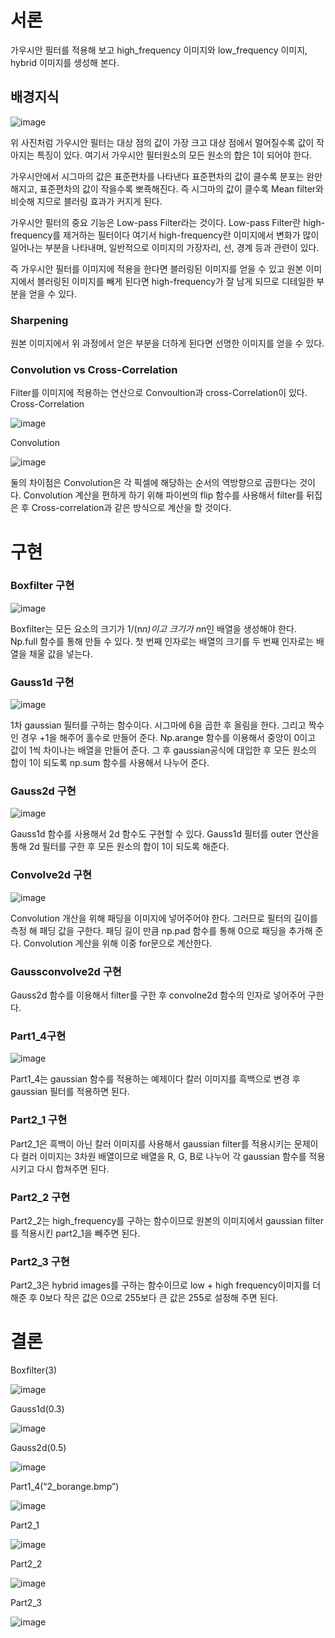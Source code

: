 # 서론
가우시안 필터를 적용해 보고 high_frequency 이미지와 low_frequency 이미지, hybrid 이미지를 생성해 본다.

## 배경지식

![image](https://github.com/JunHyeong-99/Computer-Vision/assets/64734115/baaa8141-a74c-411b-8dfe-273a2e3ca62b)

위 사진처럼 가우시안 필터는 대상 점의 값이 가장 크고 대상 점에서 멀어질수록 값이 작아지는 특징이 있다.
여기서 가우시안 필터원소의 모든 원소의 합은 1이 되어야 한다.

가우시안에서 시그마의 값은 표준편차를 나타낸다 표준편차의 값이 클수록 분포는 완만해지고, 표준편차의 값이 작을수록 뽀죡해진다. 
즉 시그마의 값이 클수록 Mean filter와 비슷해 지므로 블러링 효과가 커지게 된다.

가우시안 필터의 중요 기능은 Low-pass Filter라는 것이다.
Low-pass Filter란 high-frequency를 제거하는 필터이다 
여기서 high-frequency란 이미지에서 변화가 많이 일어나는 부분을 나타내며, 일반적으로 이미지의 가장자리, 선, 경계 등과 관련이 있다. 

즉 가우시안 필터를 이미지에 적용을 한다면 블러링된 이미지를 얻을 수 있고 원본 이미지에서 블러링된 이미지를 빼게 된다면 high-frequency가 잘 남게 되므로 디테일한 부분을 얻을 수 있다.

### Sharpening
원본 이미지에서 위 과정에서 얻은 부분을 더하게 된다면 선명한 이미지를 얻을 수 있다.

### Convolution vs Cross-Correlation
Filter를 이미지에 적용하는 연산으로 Convoultion과 cross-Correlation이 있다. 
Cross-Correlation

![image](https://github.com/JunHyeong-99/Computer-Vision/assets/64734115/ea9c2e49-76ce-4552-af8a-15f4ec916b96)

Convolution

![image](https://github.com/JunHyeong-99/Computer-Vision/assets/64734115/f924e515-6838-472e-8cb1-8a5e65ec6ea3)

둘의 차이점은 Convolution은 각 픽셀에 해당하는 순서의 역방향으로 곱한다는 것이다.
Convolution 계산을 편하게 하기 위해 파이썬의 flip 함수를 사용해서 filter를 뒤집은 후 Cross-correlation과 같은 방식으로 계산을 할 것이다.

# 구현

### Boxfilter 구현

![image](https://github.com/JunHyeong-99/Computer-Vision/assets/64734115/405b8298-bc9f-4057-8928-a1a9162444d4)

Boxfilter는 모든 요소의 크기가 1/(n*n)이고 크기가 n*n인 배열을 생성해야 한다.
Np.full 함수를 통해 만들 수 있다. 첫 번째 인자로는 배열의 크기를 두 번째 인자로는 배열을 채울 값을 넣는다.

### Gauss1d 구현

![image](https://github.com/JunHyeong-99/Computer-Vision/assets/64734115/17ea566c-be78-4271-8172-4d28dec2f7b7)

1차 gaussian 필터를 구하는 함수이다. 시그마에 6을 곱한 후 올림을 한다. 
그리고 짝수인 경우 +1을 해주어 홀수로 만들어 준다. Np.arange 함수를 이용해서 중앙이 0이고 값이 1씩 차이나는 배열을 만들어 준다. 
그 후 gaussian공식에 대입한 후 모든 원소의 합이 1이 되도록 np.sum 함수를 사용해서 나누어 준다.

### Gauss2d 구현

![image](https://github.com/JunHyeong-99/Computer-Vision/assets/64734115/0bdbdb89-eb7e-40b1-9e47-accae45a10bd)

Gauss1d 함수를 사용해서 2d 함수도 구현할 수 있다. 
Gauss1d 필터를 outer 연산을 통해 2d 필터를 구한 후 모든 원소의 합이 1이 되도록 해준다.

### Convolve2d 구현

![image](https://github.com/JunHyeong-99/Computer-Vision/assets/64734115/1646dcb8-9979-4c28-a131-86cace3a57b0)

Convolution 개산을 위해 패딩을 이미지에 넣어주어야 한다. 그러므로 필터의 길이를 측정 해 패딩 값을 구한다. 패딩 길이 만큼 np.pad 함수를 통해 0으로 패딩을 추가해 준다. 
Convolution 계산을 위해 이중 for문으로 계산한다.

### Gaussconvolve2d 구현

Gauss2d 함수를 이용해서 filter를 구한 후 convolne2d 함수의 인자로 넣어주어 구한다.

### Part1_4구현

![image](https://github.com/JunHyeong-99/Computer-Vision/assets/64734115/8f082ef8-c7f8-4bb6-9036-774f7c1050c0)

Part1_4는 gaussian 함수를 적용하는 예제이다 칼러 이미지를 흑백으로 변경 후 gaussian 필터를 적용하면 된다.

### Part2_1 구현
Part2_1은 흑백이 아닌 칼러 이미지를 사용해서 gaussian filter를 적용시키는 문제이다
컬러 이미지는 3차원 배열이므로 배열을 R, G, B로 나누어 각 gaussian 함수를 적용시키고 다시 합쳐주면 된다.

### Part2_2 구현

Part2_2는 high_frequency를 구하는 함수이므로 원본의 이미지에서 gaussian filter를 적용시킨 part2_1을 빼주면 된다.

### Part2_3 구현

Part2_3은 hybrid images를 구하는 함수이므로 low + high frequency이미지를 더해준 후 0보다 작은 값은 0으로 255보다 큰 값은 255로 설정해 주면 된다.

# 결론

Boxfilter(3)

![image](https://github.com/JunHyeong-99/Computer-Vision/assets/64734115/762e69fb-6150-46f3-8366-6a507b604694)

Gauss1d(0.3)

![image](https://github.com/JunHyeong-99/Computer-Vision/assets/64734115/b54eb54f-3c35-42da-9c43-ceb809b2648c)

Gauss2d(0.5)

![image](https://github.com/JunHyeong-99/Computer-Vision/assets/64734115/4538434c-ca4b-4571-ac8a-d3b7761d61ac)

Part1_4(“2_borange.bmp”)

![image](https://github.com/JunHyeong-99/Computer-Vision/assets/64734115/60d6fa25-419a-4ad1-a443-a2a36b941978)

Part2_1

![image](https://github.com/JunHyeong-99/Computer-Vision/assets/64734115/fbfcaf86-0703-40e3-9526-aacebe9e26c3)

Part2_2

![image](https://github.com/JunHyeong-99/Computer-Vision/assets/64734115/f80119a2-ef42-48ba-9ecb-d5e6a2f993fe)

Part2_3

![image](https://github.com/JunHyeong-99/Computer-Vision/assets/64734115/ca3ebab4-a01f-46ba-8d50-be32e4df93ab)















